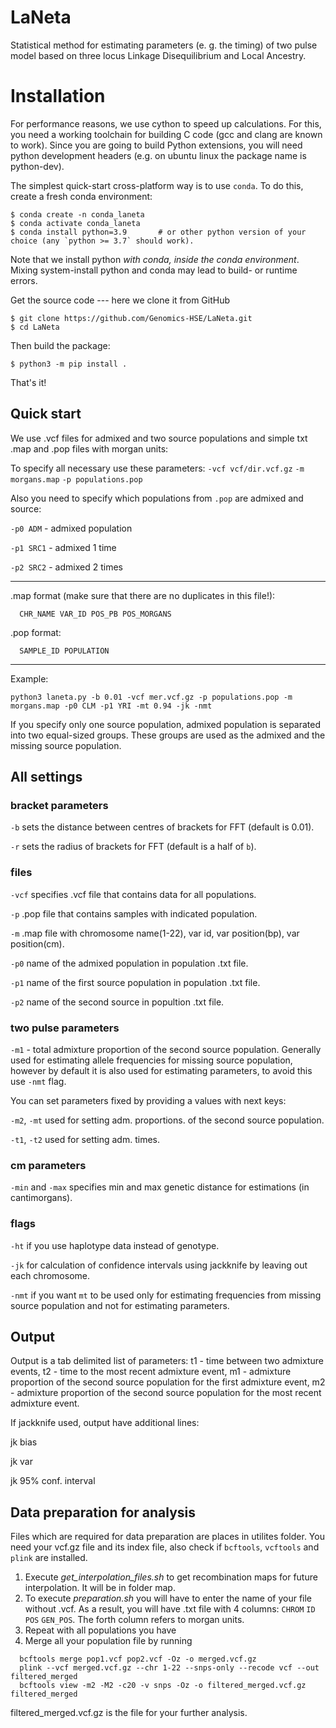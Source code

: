 # LaNeta
Statistical method for estimating parameters (e. g. the timing) of two pulse model based on three locus Linkage Disequilibrium and Local Ancestry.


# Installation

For performance reasons, we use cython to speed up calculations. For this, you need a working toolchain for building C
code (gcc and clang are known to work). Since you are going to build Python extensions, you will need python development headers (e.g. on ubuntu linux the package name is python-dev).

The simplest quick-start cross-platform way is to use `conda`. To do this, create a fresh conda environment:

```
$ conda create -n conda_laneta
$ conda activate conda_laneta
$ conda install python=3.9       # or other python version of your choice (any `python >= 3.7` should work).
```

Note that we install python *with conda, inside the conda environment*. Mixing system-install python and conda may lead to build- or runtime errors.

Get the source code --- here we clone it from GitHub

```
$ git clone https://github.com/Genomics-HSE/LaNeta.git
$ cd LaNeta
```

Then build the package:

```
$ python3 -m pip install .
```

That's it!

## Quick start
We use .vcf files for admixed and two source populations and simple txt .map and .pop files with morgan units:

To specify all necessary use these parameters:
`-vcf vcf/dir.vcf.gz`
`-m morgans.map`
`-p populations.pop`

Also you need to specify which populations from `.pop` are admixed and source:

`-p0 ADM` - admixed population

`-p1 SRC1` - admixed 1 time

`-p2 SRC2` - admixed 2 times

---

.map format (make sure that there are no duplicates in this file!):
```
  CHR_NAME VAR_ID POS_PB POS_MORGANS
```


.pop format:
```
  SAMPLE_ID POPULATION
```

---

Example:
```
python3 laneta.py -b 0.01 -vcf mer.vcf.gz -p populations.pop -m morgans.map -p0 CLM -p1 YRI -mt 0.94 -jk -nmt
```
If you specify only one source population, admixed population is separated into two equal-sized groups. These groups are used as the admixed and the missing source population.


## All settings

### bracket parameters
`-b` sets the distance between centres of brackets for FFT (default is 0.01).

`-r` sets the radius of brackets for FFT (default is a half of `b`).
### files
`-vcf` specifies .vcf file that contains data for all populations.

`-p` .pop file that contains samples with indicated population.

`-m` .map file with chromosome name(1-22), var id, var position(bp), var position(cm).

`-p0` name of the admixed population in population .txt file.

`-p1` name of the first source population in population .txt file.

`-p2` name of the second source in popultion .txt file.

### two pulse parameters
`-m1` - total admixture proportion of the second source population. Generally used for estimating allele frequencies for missing source population, however by default it is also used for estimating parameters, to avoid this use `-nmt` flag.

You can set parameters fixed by providing a values with next keys:

`-m2`, `-mt` used for setting adm. proportions. of the second source population.

`-t1`, `-t2` used for setting adm. times.
### cm parameters
`-min` and `-max` specifies min and max genetic distance for estimations (in cantimorgans).

### flags
`-ht` if you use haplotype data instead of genotype.

`-jk` for calculation of confidence intervals using jackknife by leaving out each chromosome.

`-nmt` if you want `mt` to be used only for estimating frequencies from missing source population and not for estimating parameters.

## Output
Output is a tab delimited list of parameters:
t1 - time between two admixture events, t2 - time to the most recent admixture event,
m1 - admixture proportion of the second source population for the first admixture event,
m2 - admixture proportion of the second source population for the most recent admixture event.


If jackknife used, output have additional lines:

jk bias

jk var

jk 95% conf. interval

## Data preparation for analysis

Files which are required for data preparation are places in utilites folder. You need your vcf.gz file and its index file, also check if `bcftools`, `vcftools` and `plink` are installed.

1. Execute *get_interpolation_files.sh* to get recombination maps for future interpolation. It will be in folder map.
2. To execute *preparation.sh* you will have to enter the name of your file without .vcf. As a result, you will have .txt file with 4 columns: `CHROM` `ID` `POS` `GEN_POS`. The forth column refers to morgan units.
3. Repeat with all populations you have
4. Merge all your population file by running
  ```
    bcftools merge pop1.vcf pop2.vcf -Oz -o merged.vcf.gz
    plink --vcf merged.vcf.gz --chr 1-22 --snps-only --recode vcf --out filtered_merged
    bcftools view -m2 -M2 -c20 -v snps -Oz -o filtered_merged.vcf.gz filtered_merged
  ```
  filtered_merged.vcf.gz is the file for your further analysis.
